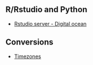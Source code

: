 ## R/Rstudio and Python
* [Rstudio server - Digital ocean](https://deanattali.com/2015/05/09/setup-rstudio-shiny-server-digital-ocean)
## Conversions
* [Timezones](http://www.timebie.com/timezone/newyorkkenya.php)
